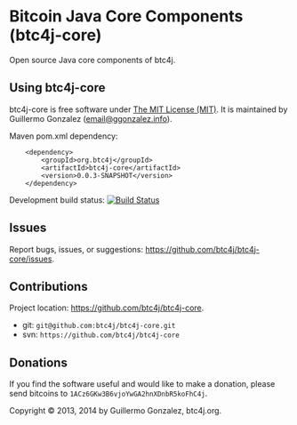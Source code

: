 Bitcoin Java Core Components (btc4j-core)
=========================================
Open source Java core components of btc4j.

Using btc4j-core
----------------
btc4j-core is free software under [The MIT License (MIT)](http://opensource.org/licenses/MIT/ "The MIT License (MIT)"). It is maintained by Guillermo Gonzalez (email@ggonzalez.info).

Maven pom.xml dependency:

		<dependency>
			<groupId>org.btc4j</groupId>
			<artifactId>btc4j-core</artifactId>
			<version>0.0.3-SNAPSHOT</version>
		</dependency>

Development build status: [![Build Status](https://travis-ci.org/btc4j/btc4j-core.png?branch=master)](https://travis-ci.org/btc4j/btc4j-core)

Issues
------
Report bugs, issues, or suggestions: https://github.com/btc4j/btc4j-core/issues.

Contributions
-------------
Project location: https://github.com/btc4j/btc4j-core.
* git: `git@github.com:btc4j/btc4j-core.git`
* svn: `https://github.com/btc4j/btc4j-core`

Donations
---------
If you find the software useful and would like to make a donation, please send bitcoins to `1ACz6GKw3B6vjoYwGA2hnXDnbR5koFhC4j`.

Copyright &copy; 2013, 2014 by Guillermo Gonzalez, btc4j.org.